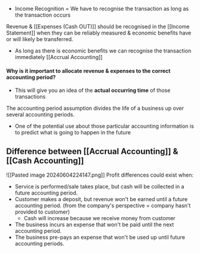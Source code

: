 - Income Recognition = We have to recognise the transaction as long as the transaction occurs

Revenue & [[Expenses (Cash OUT)]] should be recognised in the [[Income Statement]] when they can be reliably measured & economic benefits have or will likely be transferred.
- As long as there is economic benefits we can recognise the transaction immediately
	[[Accrual Accounting]]
#### Why is it important to allocate revenue & expenses to the correct accounting period?
- This will give you an idea of the **actual occurring time** of those transactions

The accounting period assumption divides the life of a business up over several accounting periods.
- One of the potential use about those particular accounting information is to predict what is going to happen in the future

## Difference between [[Accrual Accounting]] & [[Cash Accounting]]
![[Pasted image 20240604224147.png]]
Profit differences could exist when:
- Service is performed/sale takes place, but cash will be collected in a future accounting period.
- Customer makes a deposit, but revenue won't be earned until a future accounting period. (from the company's perspective = company hasn't provided to customer)
	- Cash will increase because we receive money from customer
- The business incurs an expense that won't be paid until the next accounting period.
- The business pre-pays an expense that won't be used up until future accounting periods.